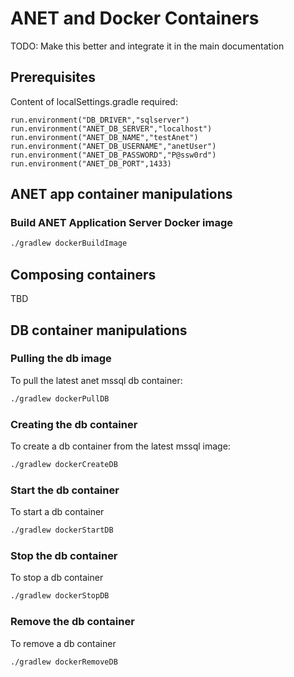 # ANET and Docker Containers

TODO: Make this better and integrate it in the main documentation

## Prerequisites

Content of localSettings.gradle
required:
  ```
run.environment("DB_DRIVER","sqlserver")
run.environment("ANET_DB_SERVER","localhost")
run.environment("ANET_DB_NAME","testAnet")
run.environment("ANET_DB_USERNAME","anetUser")
run.environment("ANET_DB_PASSWORD","P@ssw0rd")
run.environment("ANET_DB_PORT",1433)
  ```
  

## ANET app container manipulations


### Build ANET Application Server Docker image
  ```sh
./gradlew dockerBuildImage
  ```

## Composing containers

TBD

## DB container manipulations

### Pulling the db image

To pull the latest anet mssql db container:
  ```sh
./gradlew dockerPullDB
  ```

### Creating the db container

To create a db container from the latest mssql image:
  ```sh
./gradlew dockerCreateDB
  ```

### Start the db container

To start a db container

  ```sh
./gradlew dockerStartDB
  ```

### Stop the db container

To stop a db container

  ```sh
./gradlew dockerStopDB
  ```

### Remove the db container

To remove a db container

  ```sh
./gradlew dockerRemoveDB
  ```

